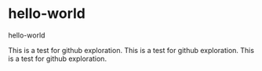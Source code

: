 # hello-world
hello-world

This is a test for github exploration.
This is a test for github exploration.
This is a test for github exploration.
